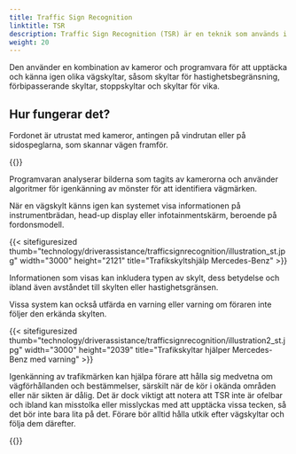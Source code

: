 ```yaml
---
title: Traffic Sign Recognition
linktitle: TSR
description: Traffic Sign Recognition (TSR) är en teknik som används i vissa moderna fordon och som hjälper förare att identifiera och tolka vägmärken.
weight: 20
---
```

<!-- markdownlint-disable MD033 -->
Den använder en kombination av kameror och programvara för att upptäcka och känna igen olika vägskyltar, såsom skyltar för hastighetsbegränsning, förbipasserande skyltar, stoppskyltar och skyltar för vika.

## Hur fungerar det?

Fordonet är utrustat med kameror, antingen på vindrutan eller på sidospeglarna, som skannar vägen framför.

{{<evkxdisplayaddarticle />}}

Programvaran analyserar bilderna som tagits av kamerorna och använder algoritmer för igenkänning av mönster för att identifiera vägmärken.

När en vägskylt känns igen kan systemet visa informationen på instrumentbrädan, head-up display eller infotainmentskärm, beroende på fordonsmodell.

{{< sitefiguresized thumb="technology/driverassistance/trafficsignrecognition/illustration_st.jpg" width="3000" height="2121" title="Trafikskyltshjälp Mercedes-Benz" >}}

Informationen som visas kan inkludera typen av skylt, dess betydelse och ibland även avståndet till skylten eller hastighetsgränsen.

Vissa system kan också utfärda en varning eller varning om föraren inte följer den erkända skylten.

{{< sitefiguresized thumb="technology/driverassistance/trafficsignrecognition/illustration2_st.jpg" width="3000" height="2039" title="Trafikskyltar hjälper Mercedes-Benz med varning" >}}

Igenkänning av trafikmärken kan hjälpa förare att hålla sig medvetna om vägförhållanden och bestämmelser, särskilt när de kör i okända områden eller när sikten är dålig. Det är dock viktigt att notera att TSR inte är ofelbar och ibland kan misstolka eller misslyckas med att upptäcka vissa tecken, så det bör inte bara lita på det. Förare bör alltid hålla utkik efter vägskyltar och följa dem därefter.

{{<evkxdisplayaddarticle />}}
